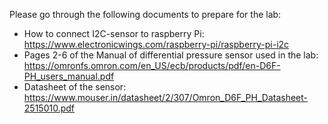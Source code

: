 Please go through the following documents to prepare for the lab:

- How to connect I2C-sensor to raspberry Pi: https://www.electronicwings.com/raspberry-pi/raspberry-pi-i2c
- Pages 2-6 of the Manual of differential pressure sensor used in the lab: https://omronfs.omron.com/en_US/ecb/products/pdf/en-D6F-PH_users_manual.pdf
- Datasheet of the sensor: https://www.mouser.in/datasheet/2/307/Omron_D6F_PH_Datasheet-2515010.pdf
